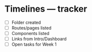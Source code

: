 # Timelines — tracker

- [ ] Folder created
- [ ] Routes/pages listed
- [ ] Components listed
- [ ] Links from Intro/Dashboard
- [ ] Open tasks for Week 1
